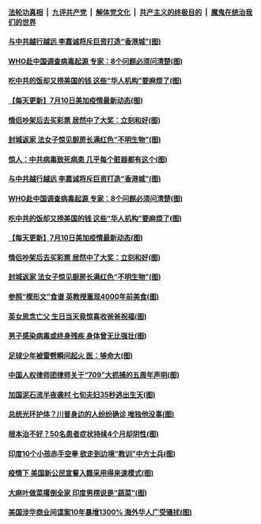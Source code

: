 

####  [法轮功真相](../../../../basic/blob/master/README.md?t=07110702) &nbsp;|&nbsp; [九评共产党](../../../../9ping.md/blob/master/README.md?t=07110702) &nbsp;|&nbsp; [解体党文化](../../../../jtdwh.md/blob/master/README.md?t=07110702)  &nbsp;|&nbsp; [共产主义的终极目的](../../../../gczydzjmd.md/blob/master/README.md?t=07110702) &nbsp;|&nbsp; [魔鬼在统治我们的世界](../../../../mgztzwmdsj.md/blob/master/README.md?t=07110702) 

#### [与中共越行越远 李嘉诚将斥巨资打造“香港城”(图)](../pages/p3/939322.md?t=07110702) 

#### [WHO赴中国调查病毒起源 专家：8个问题必须问清楚(图)](../pages/p3/939314.md?t=07110702) 

#### [吃中共的饭却又捞美国的钱 这些“华人机构”要麻烦了(图)](../pages/p3/939296.md?t=07110702) 

#### [【每天更新】7月10日美加疫情最新动态(图)](../pages/p3/938379.md?t=07110702) 

#### [情侣吵架后去买彩票 居然中了大奖：立刻和好(图)](../pages/p3/939246.md?t=07110702) 

#### [封城返家 法女子惊见厨房长满红色“不明生物”(图)](../pages/p3/939238.md?t=07110702) 

#### [惊人：中共病毒致死病患 几乎每个脏器都有这个(图)](../pages/p3/939323.md?t=07110702) 

#### [与中共越行越远 李嘉诚将斥巨资打造“香港城”(图)](../pages/p3/939322.md?t=07110702) 

#### [WHO赴中国调查病毒起源 专家：8个问题必须问清楚(图)](../pages/p3/939314.md?t=07110702) 

#### [吃中共的饭却又捞美国的钱 这些“华人机构”要麻烦了(图)](../pages/p3/939296.md?t=07110702) 

#### [【每天更新】7月10日美加疫情最新动态(图)](../pages/p3/938379.md?t=07110702) 

#### [情侣吵架后去买彩票 居然中了大奖：立刻和好(图)](../pages/p3/939246.md?t=07110702) 

#### [封城返家 法女子惊见厨房长满红色“不明生物”(图)](../pages/p3/939238.md?t=07110702) 


#### [参照“楔形文”食谱 英教授重现4000年前美食(图)](../pages/p3/939204.md?t=07110702) 

#### [英女思念亡父 生日当天竟惊喜收爸爸祝福(图)](../pages/p3/939199.md?t=07110702) 

#### [男子感染病毒或终身残疾 身体曾无比强壮(图)](../pages/p3/939170.md?t=07110702) 

#### [足球少年被雷劈瞬间起火 医：够命大(图)](../pages/p3/939165.md?t=07110702) 

#### [中国⼈权律师团律师关于“709”⼤抓捕的五周年声明(图)](../pages/p3/939107.md?t=07110702) 

#### [加国泥石流半夜袭村 七旬夫妇35秒逃出生天(图)](../pages/p3/939123.md?t=07110702) 

#### [总统光环护体？川普身边的人纷纷确诊 唯独他没事(图)](../pages/p3/939109.md?t=07110702) 

#### [根本治不好？50名患者症状持续4个月却阴性(图)](../pages/p3/939105.md?t=07110702) 

#### [印度10个小孩赤手空拳 欲走到边境“教训”中方士兵(图)](../pages/p3/939077.md?t=07110702) 

#### [疫情下 美国新公民宣誓入籍采用得来速模式(图)](../pages/p3/939066.md?t=07110702) 

#### [大麻叶做菜撂倒全家 印度男楞说是“蔬菜”(图)](../pages/p3/939033.md?t=07110702) 

#### [美国涉华商业间谍案10年暴增1300% 海外华人广受骚扰(图)](../pages/p3/939015.md?t=07110702) 

